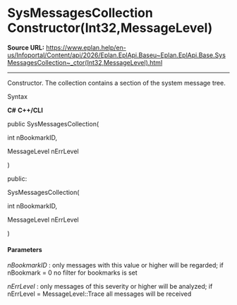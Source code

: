 # SysMessagesCollection Constructor(Int32,MessageLevel)

**Source URL:** https://www.eplan.help/en-us/Infoportal/Content/api/2026/Eplan.EplApi.Baseu~Eplan.EplApi.Base.SysMessagesCollection~_ctor(Int32,MessageLevel).html

---

Constructor. The collection contains a section of the system message tree.

Syntax

**C#**
**C++/CLI**


public SysMessagesCollection( 

   int nBookmarkID,

   MessageLevel nErrLevel

)

public:

SysMessagesCollection( 

   int nBookmarkID,

   MessageLevel nErrLevel

)


#### Parameters

*nBookmarkID*
:   only messages with this value or higher will be regarded; if nBookmark = 0 no filter for bookmarks is set

*nErrLevel*
:   only messages of this severity or higher will be analyzed; if nErrLevel = MessageLevel::Trace all messages will be received
